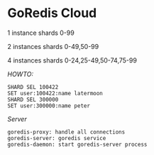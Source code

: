 GoRedis Cloud
======

1 instance
shards 0-99

2 instances
shards 0-49,50-99

4 instances
shards 0-24,25-49,50-74,75-99

*HOWTO:*

	SHARD SEL 100422
	SET user:100422:name latermoon
	SHARD SEL 300000
	SET user:300000:name peter

*Server*

	goredis-proxy: handle all connections
	goredis-server: goredis service
	goredis-daemon: start goredis-server process